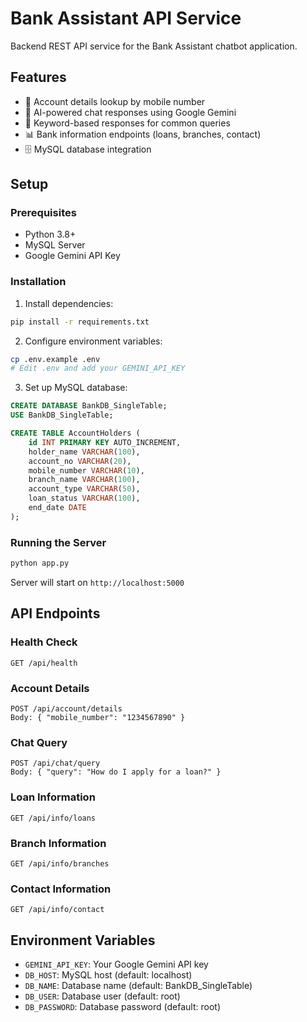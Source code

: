 # Bank Assistant API Service

Backend REST API service for the Bank Assistant chatbot application.

## Features

- 🏦 Account details lookup by mobile number
- 💬 AI-powered chat responses using Google Gemini
- 🔑 Keyword-based responses for common queries
- 📊 Bank information endpoints (loans, branches, contact)
- 🗄️ MySQL database integration

## Setup

### Prerequisites

- Python 3.8+
- MySQL Server
- Google Gemini API Key

### Installation

1. Install dependencies:
```bash
pip install -r requirements.txt
```

2. Configure environment variables:
```bash
cp .env.example .env
# Edit .env and add your GEMINI_API_KEY
```

3. Set up MySQL database:
```sql
CREATE DATABASE BankDB_SingleTable;
USE BankDB_SingleTable;

CREATE TABLE AccountHolders (
    id INT PRIMARY KEY AUTO_INCREMENT,
    holder_name VARCHAR(100),
    account_no VARCHAR(20),
    mobile_number VARCHAR(10),
    branch_name VARCHAR(100),
    account_type VARCHAR(50),
    loan_status VARCHAR(100),
    end_date DATE
);
```

### Running the Server

```bash
python app.py
```

Server will start on `http://localhost:5000`

## API Endpoints

### Health Check
```
GET /api/health
```

### Account Details
```
POST /api/account/details
Body: { "mobile_number": "1234567890" }
```

### Chat Query
```
POST /api/chat/query
Body: { "query": "How do I apply for a loan?" }
```

### Loan Information
```
GET /api/info/loans
```

### Branch Information
```
GET /api/info/branches
```

### Contact Information
```
GET /api/info/contact
```

## Environment Variables

- `GEMINI_API_KEY`: Your Google Gemini API key
- `DB_HOST`: MySQL host (default: localhost)
- `DB_NAME`: Database name (default: BankDB_SingleTable)
- `DB_USER`: Database user (default: root)
- `DB_PASSWORD`: Database password (default: root)

